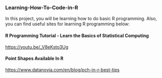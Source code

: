 ### Learning-How-To-Code-in-R
In this project, you will be learning how to do basic R programming. Also, you can find useful sites for learning R programming below:<br>

#### R Programming Tutorial - Learn the Basics of Statistical Computing<br>
https://youtu.be/_V8eKsto3Ug<br>
#### Point Shapes Available In R<br>
https://www.datanovia.com/en/blog/pch-in-r-best-tips
